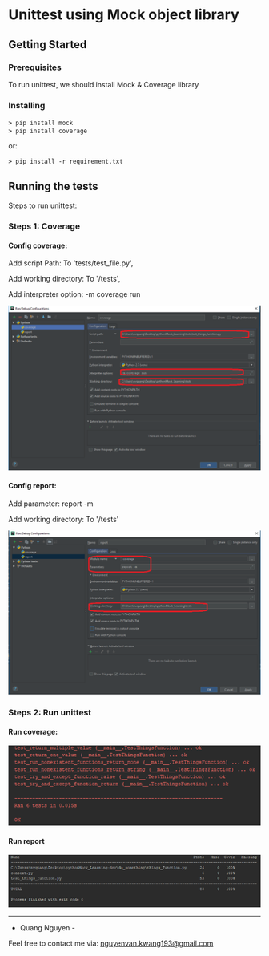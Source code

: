 # Unittest using Mock object library

## Getting Started

### Prerequisites

To run unittest, we should install Mock & Coverage library


### Installing

```
> pip install mock
> pip install coverage
```
or:
```
> pip install -r requirement.txt
```

## Running the tests

Steps to run unittest:

### Steps 1: Coverage

#### Config coverage:
Add script Path: To 'tests/test_file.py',

Add working directory: To '/tests',

Add interpreter option: -m coverage run

![Coverage Configuration](docs/pics/ConfigCoverage.png "Coverage Configuration")

#### Config report:
Add parameter: report -m

Add working directory: To '/tests'

![Report Configuration](docs/pics/ConfigReport.png "Report Configuration")

### Steps 2: Run unittest
#### Run coverage:
![Run Coverage](docs/pics/RunCoverage.PNG "Coverage Run")

#### Run report
![Run Report](docs/pics/RunReport.PNG "Report Run")

---------------

- Quang Nguyen - 

Feel free to contact me via: nguyenvan.kwang193@gmail.com
